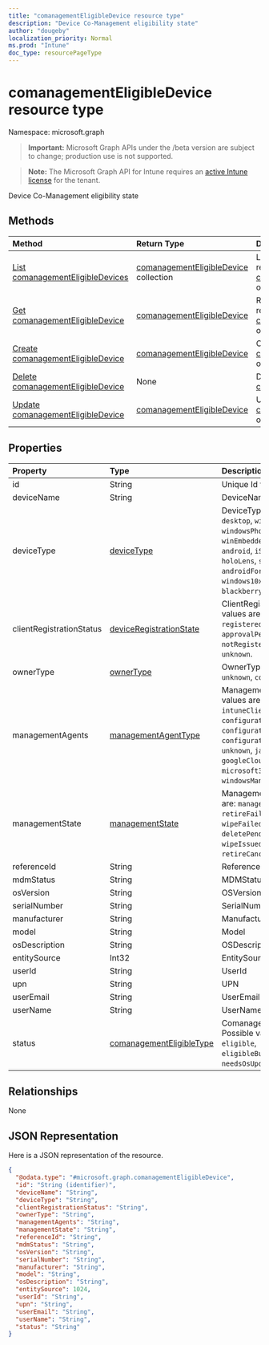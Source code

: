 ```yaml
---
title: "comanagementEligibleDevice resource type"
description: "Device Co-Management eligibility state"
author: "dougeby"
localization_priority: Normal
ms.prod: "Intune"
doc_type: resourcePageType
---
```


# comanagementEligibleDevice resource type

Namespace: microsoft.graph

> **Important:** Microsoft Graph APIs under the /beta version are subject to change; production use is not supported.

> **Note:** The Microsoft Graph API for Intune requires an [active Intune license](https://go.microsoft.com/fwlink/?linkid=839381) for the tenant.

Device Co-Management eligibility state

## Methods
|Method|Return Type|Description|
|:---|:---|:---|
|[List comanagementEligibleDevices](../api/intune-devices-comanagementeligibledevice-list.md)|[comanagementEligibleDevice](../resources/intune-devices-comanagementeligibledevice.md) collection|List properties and relationships of the [comanagementEligibleDevice](../resources/intune-devices-comanagementeligibledevice.md) objects.|
|[Get comanagementEligibleDevice](../api/intune-devices-comanagementeligibledevice-get.md)|[comanagementEligibleDevice](../resources/intune-devices-comanagementeligibledevice.md)|Read properties and relationships of the [comanagementEligibleDevice](../resources/intune-devices-comanagementeligibledevice.md) object.|
|[Create comanagementEligibleDevice](../api/intune-devices-comanagementeligibledevice-create.md)|[comanagementEligibleDevice](../resources/intune-devices-comanagementeligibledevice.md)|Create a new [comanagementEligibleDevice](../resources/intune-devices-comanagementeligibledevice.md) object.|
|[Delete comanagementEligibleDevice](../api/intune-devices-comanagementeligibledevice-delete.md)|None|Deletes a [comanagementEligibleDevice](../resources/intune-devices-comanagementeligibledevice.md).|
|[Update comanagementEligibleDevice](../api/intune-devices-comanagementeligibledevice-update.md)|[comanagementEligibleDevice](../resources/intune-devices-comanagementeligibledevice.md)|Update the properties of a [comanagementEligibleDevice](../resources/intune-devices-comanagementeligibledevice.md) object.|

## Properties
|Property|Type|Description|
|:---|:---|:---|
|id|String|Unique Id for the device|
|deviceName|String|DeviceName|
|deviceType|[deviceType](../resources/intune-shared-devicetype.md)|DeviceType. Possible values are: `desktop`, `windowsRT`, `winMO6`, `nokia`, `windowsPhone`, `mac`, `winCE`, `winEmbedded`, `iPhone`, `iPad`, `iPod`, `android`, `iSocConsumer`, `unix`, `macMDM`, `holoLens`, `surfaceHub`, `androidForWork`, `androidEnterprise`, `windows10x`, `androidnGMS`, `blackberry`, `palm`, `unknown`.|
|clientRegistrationStatus|[deviceRegistrationState](../resources/intune-devices-deviceregistrationstate.md)|ClientRegistrationStatus. Possible values are: `notRegistered`, `registered`, `revoked`, `keyConflict`, `approvalPending`, `certificateReset`, `notRegisteredPendingEnrollment`, `unknown`.|
|ownerType|[ownerType](../resources/intune-shared-ownertype.md)|OwnerType. Possible values are: `unknown`, `company`, `personal`.|
|managementAgents|[managementAgentType](../resources/intune-shared-managementagenttype.md)|ManagementAgents. Possible values are: `eas`, `mdm`, `easMdm`, `intuneClient`, `easIntuneClient`, `configurationManagerClient`, `configurationManagerClientMdm`, `configurationManagerClientMdmEas`, `unknown`, `jamf`, `googleCloudDevicePolicyController`, `microsoft365ManagedMdm`, `windowsManagementCloudApi`.|
|managementState|[managementState](../resources/intune-devices-managementstate.md)|ManagementState. Possible values are: `managed`, `retirePending`, `retireFailed`, `wipePending`, `wipeFailed`, `unhealthy`, `deletePending`, `retireIssued`, `wipeIssued`, `wipeCanceled`, `retireCanceled`, `discovered`.|
|referenceId|String|ReferenceId|
|mdmStatus|String|MDMStatus|
|osVersion|String|OSVersion|
|serialNumber|String|SerialNumber|
|manufacturer|String|Manufacturer|
|model|String|Model|
|osDescription|String|OSDescription|
|entitySource|Int32|EntitySource|
|userId|String|UserId|
|upn|String|UPN|
|userEmail|String|UserEmail|
|userName|String|UserName|
|status|[comanagementEligibleType](../resources/intune-devices-comanagementeligibletype.md)|ComanagementEligibleStatus. Possible values are: `comanaged`, `eligible`, `eligibleButNotAzureAdJoined`, `needsOsUpdate`, `ineligible`.|

## Relationships
None

## JSON Representation
Here is a JSON representation of the resource.
<!-- {
  "blockType": "resource",
  "keyProperty": "id",
  "@odata.type": "microsoft.graph.comanagementEligibleDevice"
}
-->
``` json
{
  "@odata.type": "#microsoft.graph.comanagementEligibleDevice",
  "id": "String (identifier)",
  "deviceName": "String",
  "deviceType": "String",
  "clientRegistrationStatus": "String",
  "ownerType": "String",
  "managementAgents": "String",
  "managementState": "String",
  "referenceId": "String",
  "mdmStatus": "String",
  "osVersion": "String",
  "serialNumber": "String",
  "manufacturer": "String",
  "model": "String",
  "osDescription": "String",
  "entitySource": 1024,
  "userId": "String",
  "upn": "String",
  "userEmail": "String",
  "userName": "String",
  "status": "String"
}
```



